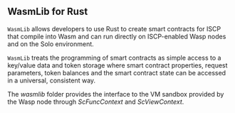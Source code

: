 ## WasmLib for Rust

`WasmLib` allows developers to use Rust to create smart contracts for ISCP that
compile into Wasm and can run directly on ISCP-enabled Wasp nodes and on the
Solo environment.

`WasmLib` treats the programming of smart contracts as simple access to a
key/value data and token storage where smart contract properties, request
parameters, token balances and the smart contract state can be accessed in a
universal, consistent way.

The _wasmlib_ folder provides the interface to the VM sandbox provided by the
Wasp node through _ScFuncContext_ and _ScViewContext_.
